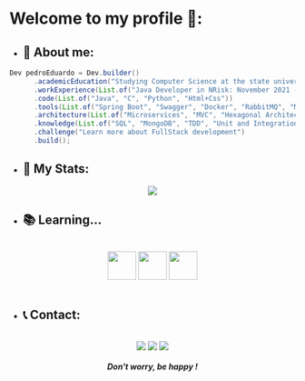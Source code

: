 # Welcome to my profile 👋:
- ## 📌 About me:
```Java
Dev pedroEduardo = Dev.builder()
      .academicEducation("Studying Computer Science at the state university of Londrina - UEL")
      .workExperience(List.of("Java Developer in NRisk: November 2021 - July 2023", "Game Developer in FirepotGaming: August 2023 - Now "))
      .code(List.of("Java", "C", "Python", "Html+Css"))
      .tools(List.of("Spring Boot", "Swagger", "Docker", "RabbitMQ", "Maven", "JUnit"))
      .architecture(List.of("Microservices", "MVC", "Hexagonal Architecture", "API REST", "WebService-SOAP"))
      .knowledge(List.of("SQL", "MongoDB", "TDD", "Unit and Integration Test"))
      .challenge("Learn more about FullStack development")
      .build();
```  
- ## 🧮 My Stats:  
<div align="center">
  <img src="https://github-readme-streak-stats.herokuapp.com?user=PedroEduardoGA&theme=vision-friendly-dark&hide_border=true&border_radius=5&date_format=n%2Fj%5B%2FY%5D&mode=weekly&card_width=500">
</div>
  
- ## 📚 Learning...
<br>
<div align="center">  
  <img src="https://cdn.jsdelivr.net/gh/devicons/devicon/icons/javascript/javascript-original.svg" width="50" height="50" />
  <img src="https://cdn.jsdelivr.net/gh/devicons/devicon/icons/angularjs/angularjs-original.svg" width="50" height="50" />
  <img src="https://cdn.jsdelivr.net/gh/devicons/devicon/icons/typescript/typescript-original.svg" width="50" height="50" />
</div>
<br>

- ## 📞 Contact:
<br>
<div align="center"> 
  <a href="https://www.instagram.com/pedro.garbossa" target="_blank"><img src="https://img.shields.io/badge/-Instagram-%23E4405F?style=for-the-badge&logo=instagram&logoColor=white" target="_blank"></a>
  <a href = "mailto:pedroeduardo1604@gmail.com"><img src="https://img.shields.io/badge/-Gmail-%23333?style=for-the-badge&logo=gmail&logoColor=white" target="_blank"></a>
  <a href="https://www.linkedin.com/in/pedrogarbossa-16042001/" target="_blank"><img src="https://img.shields.io/badge/-LinkedIn-%230077B5?style=for-the-badge&logo=linkedin&logoColor=white" target="_blank"></a> 
</div>
<br>
<div align="center"> 
  <b><i>Don't worry, be happy !</b></i>
</div>

